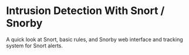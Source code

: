 Intrusion Detection With Snort / Snorby
=============

A quick look at Snort, basic rules, and Snorby web interface and tracking system for Snort alerts.
